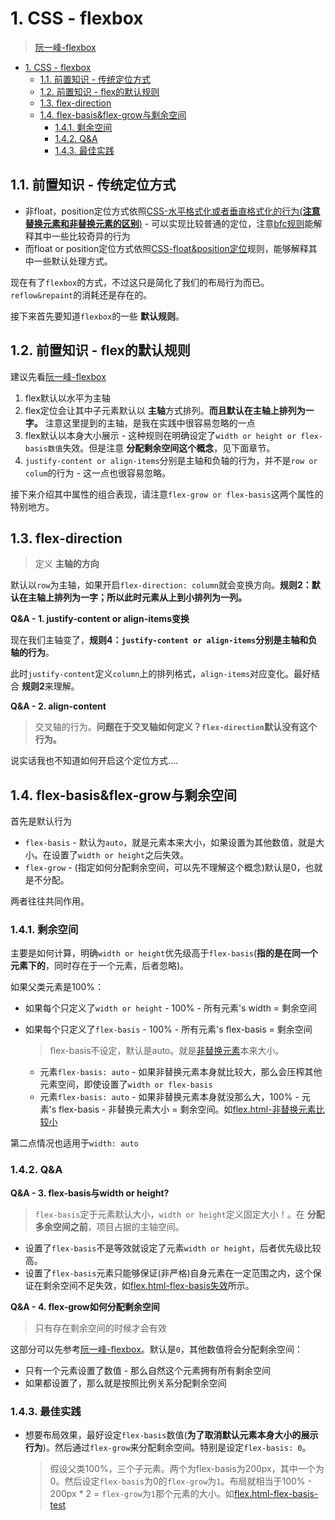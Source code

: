 # 1. CSS - flexbox
> [阮一峰-flexbox](http://www.ruanyifeng.com/blog/2015/07/flex-grammar.html)

<!-- TOC -->

- [1. CSS - flexbox](#1-css---flexbox)
  - [1.1. 前置知识 - 传统定位方式](#11-前置知识---传统定位方式)
  - [1.2. 前置知识 - flex的默认规则](#12-前置知识---flex的默认规则)
  - [1.3. flex-direction](#13-flex-direction)
  - [1.4. flex-basis&flex-grow与剩余空间](#14-flex-basisflex-grow与剩余空间)
    - [1.4.1. 剩余空间](#141-剩余空间)
    - [1.4.2. Q&A](#142-qa)
    - [1.4.3. 最佳实践](#143-最佳实践)

<!-- /TOC -->

## 1.1. 前置知识 - 传统定位方式

* 非float，position定位方式依照[CSS-水平格式化或者垂直格式化的行为(**注意替换元素和非替换元素的区别**)]() - 可以实现比较普通的定位，注意[bfc规则]()能解释其中一些比较奇异的行为
* 而float or position定位方式依照[CSS-float&position定位]()规则，能够解释其中一些默认处理方式。

现在有了`flexbox`的方式，不过这只是简化了我们的布局行为而已。`reflow&repaint`的消耗还是存在的。

接下来首先要知道`flexbox`的一些 **默认规则**。

## 1.2. 前置知识 - flex的默认规则

建议先看[阮一峰-flexbox](http://www.ruanyifeng.com/blog/2015/07/flex-grammar.html)

1. flex默认以水平为主轴
2. flex定位会让其中子元素默认以 **主轴**方式排列。**而且默认在主轴上排列为一字。** 注意这里提到的主轴，是我在实践中很容易忽略的一点
3. flex默认以本身大小展示 - 这种规则在明确设定了`width or height or flex-basis数值`失效。但是注意 **分配剩余空间这个概念**，见下面章节。
4. `justify-content or align-items`分别是主轴和负轴的行为，并不是`row or colum`的行为 - 这一点也很容易忽略。 

接下来介绍其中属性的组合表现，请注意`flex-grow or flex-basis`这两个属性的特别地方。

## 1.3. flex-direction

> 定义 **主轴的方向**

默认以`row`为主轴，如果开启`flex-direction: column`就会变换方向。**规则2：默认在主轴上排列为一字；所以此时元素从上到小排列为一列。**

**Q&A - 1. justify-content or align-items变换**

现在我们主轴变了，**规则4：`justify-content or align-items`分别是主轴和负轴的行为**。

此时`justify-content`定义`column`上的排列格式，`align-items`对应变化。最好结合 **规则2**来理解。

**Q&A - 2. align-content**

> 交叉轴的行为。**问题在于交叉轴如何定义？`flex-direction`默认没有这个行为。**

说实话我也不知道如何开启这个定位方式....

## 1.4. flex-basis&flex-grow与剩余空间

首先是默认行为

* `flex-basis` - 默认为`auto`，就是元素本来大小，如果设置为其他数值，就是大小。在设置了`width or height`之后失效。
* `flex-grow` - (指定如何分配剩余空间，可以先不理解这个概念)默认是0，也就是不分配。

两者往往共同作用。

### 1.4.1. 剩余空间

主要是如何计算，明确`width or height`优先级高于`flex-basis`(**指的是在同一个元素下的**，同时存在于一个元素，后者忽略)。

如果父类元素是100%：

* 如果每个只定义了`width or height` - 100% - 所有元素's width = 剩余空间
* 如果每个只定义了`flex-basis` -  100% - 所有元素's flex-basis = 剩余空间

    > flex-basis不设定，默认是auto。就是[非替换元素]()本来大小。

    * 元素`flex-basis: auto` - 如果非替换元素本身就比较大，那么会压榨其他元素空间，即使设置了`width or flex-basis`
    * 元素`flex-basis: auto` - 如果非替换元素本身就没那么大，100% - 元素's flex-basis - 非替换元素大小 = 剩余空间。如[flex.html-非替换元素比较小]()

第二点情况也适用于`width: auto`

### 1.4.2. Q&A

**Q&A - 3. flex-basis与width or height?**

> `flex-basis`定于元素默认大小，`width or height`定义固定大小！。在 **分配多余空间之前**，项目占据的主轴空间。

* 设置了`flex-basis`不是等效就设定了元素`width or height`，后者优先级比较高。
* 设置了`flex-basis`元素只能够保证(非严格)自身元素在一定范围之内，这个保证在剩余空间不足失效，如[flex.html-flex-basis失效]()所示。

**Q&A - 4. flex-grow如何分配剩余空间**

> 只有存在剩余空间的时候才会有效

这部分可以先参考[阮一峰-flexbox](http://www.ruanyifeng.com/blog/2015/07/flex-grammar.html)。默认是`0`，其他数值将会分配剩余空间：

* 只有一个元素设置了数值 - 那么自然这个元素拥有所有剩余空间
* 如果都设置了，那么就是按照比例关系分配剩余空间

### 1.4.3. 最佳实践

* 想要布局效果，最好设定`flex-basis`数值(**为了取消默认元素本身大小的展示行为**)。然后通过`flex-grow`来分配剩余空间。特别是设定`flex-basis: 0`。

    > 假设父类100%，三个子元素。两个为flex-basis为200px，其中一个为0。然后设定`flex-basis`为0的`flex-grow`为`1`。布局就相当于100% - 200px * 2 = `flex-grow`为`1`那个元素的大小。如[flex.html-flex-basis-test]()



